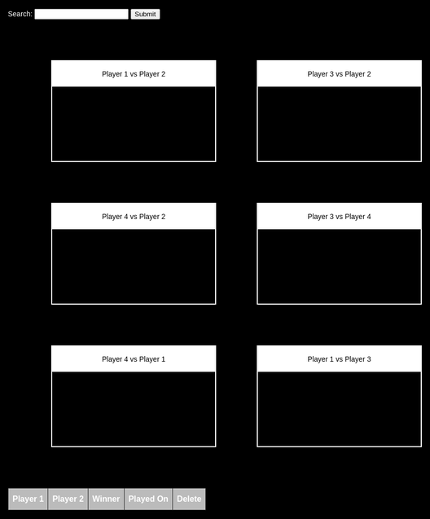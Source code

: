 <head>
    <style>
        @import url('https://fonts.googleapis.com/css?family=Chakra+Petch');
    html, body{
    height: 100%;
    min-height: 100%;
    margin: 0;
        background: black;
        font-family: 'Chakra Petch', sans-serif;
        color: #ffffff;
        padding: 15px;
        overflow-x: hidden;
        max-width: 100%;
    }
        .container {
            width:90%;
            overflow: hidden;
            margin: 20px auto;
            padding: 20px;
        }
        .container ul{
            padding: 0px;
            margin: 0px;
        }
        .container ul li{
            list-style: none;
            float: left;
            width: 20%;
            height: 200px;
            background-image: url(images/chessEndgameEx.png);
            background-repeat: no-repeat;
            background-size: 100%;
            margin: 40px 30px 0px 20px;
            box-sizing: border-box;
            border: 2px solid white;
        }
        .container ul li:hover {
            opacity: 0.9;
        }
        .container ul li .title{
            width: 100%;
            height: 50px;
            line-height: 50px;
            background: white;
            text-align: center;
            color: black;
        }
        @media screen and (max-width:1200px){
            .container ul li{
                width:40%;
                margin: 40px;
            }
        }
        table {
        font-family: Arial, Helvetica, sans-serif;
        border-collapse: collapse;
        width: 100%;
        }
        table td, table th {
            border: 1px solid #252525;
            padding: 8px;
        }
        table tr {background-color: #696969;}
        table tr:hover {background-color: #696969;}
        table th {
            padding-top: 12px;
            padding-bottom: 12px;
            text-align: left;
            background-color: #bbbbbb;
            color: white;
        }
        .clickable:hover {
          cursor: pointer;
        }
    </style>
</head>
<label for="search">Search:</label>
<input id="search" type="text">
<input type="button" value="Submit" onclick='document.getElementById("text").innerHTML += document.getElementById("search").value'>
<br>
<div class="container">
    <ul>
        <li><div class="title">Player 1 vs Player 2</div></li>
        <li><div class="title">Player 3 vs Player 2</div></li>
        <li><div class="title">Player 4 vs Player 2</div></li>
        <li><div class="title">Player 3 vs Player 4</div></li>
        <li><div class="title">Player 4 vs Player 1</div></li>
        <li><div class="title">Player 1 vs Player 3</div></li>
    </ul>
</div>
<div>
    <table id="matches">
        <tr>
            <th>Player 1</th>
            <th>Player 2</th>
            <th>Winner</th>
            <th>Played On</th>
            <th class="clickable">Delete</th>
        </tr>
    </table>
</div>
<script src="assets/js/history.js"></script>

